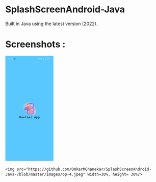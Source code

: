 # SplashScreenAndroid-Java

Built in Java using the latest version (2022). 

# Screenshots :


<html>
  <body>
    <img src="https://github.com/OmkarMGhanekar/SplashScreenAndroid-Java-/blob/master/images/op-3.jpeg" width=30%, height= 30%/>

    <img src="https://github.com/OmkarMGhanekar/SplashScreenAndroid-Java-/blob/master/images/op-4.jpeg" width=30%, height= 30%/>
  </body>
</html>
